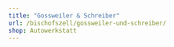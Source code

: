 ```yaml
---
title: "Gossweiler & Schreiber"
url: /bischofszell/gossweiler-und-schreiber/
shop: Autowerkstatt
---
```

